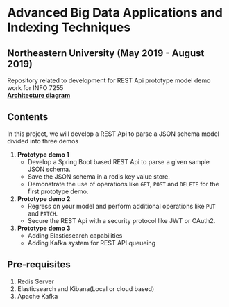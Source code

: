 # Advanced Big Data Applications and Indexing Techniques
## Northeastern University (May 2019 - August 2019)

Repository related to development for REST Api prototype model demo work for INFO 7255  
[**Architecture diagram**](https://github.com/adityarkelkar/info7255/blob/master/ArchitectureDiagram.pdf)

## Contents
In this project, we will develop a REST Api to parse a JSON schema model divided into three demos
1. **Prototype demo 1**
    - Develop a Spring Boot based REST Api to parse a given sample JSON schema.
    - Save the JSON schema in a redis key value store.
    - Demonstrate the use of operations like `GET`, `POST` and `DELETE` for the first prototype demo.
2. **Prototype demo 2**
    - Regress on your model and perform additional operations like `PUT` and `PATCH`.
    - Secure the REST Api with a security protocol like JWT or OAuth2.
3. **Prototype demo 3**
    - Adding Elasticsearch capabilities
    - Adding Kafka system for REST API queueing

## Pre-requisites
1. Redis Server
2. Elasticsearch and Kibana(Local or cloud based)
3. Apache Kafka